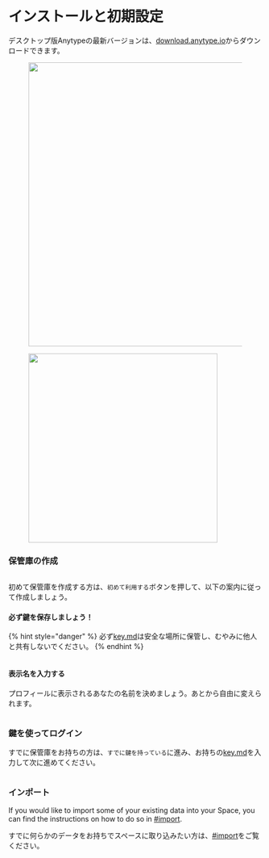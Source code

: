 # インストールと初期設定

デスクトップ版Anytypeの最新バージョンは、[download.anytype.io](https://download.anytype.io)からダウンロードできます。

<div><figure><img src="../../../.gitbook/assets/image (54).png" alt="" width="563"><figcaption></figcaption></figure> <figure><img src="../../../.gitbook/assets/image (55).png" alt="" width="375"><figcaption></figcaption></figure></div>

### 保管庫の作成

<figure><img src="../../../.gitbook/assets/image (184).png" alt=""><figcaption></figcaption></figure>

初めて保管庫を作成する方は、`初めて利用する`ボタンを押して、以下の案内に従って作成しましょう。

#### 必ず鍵を保存しましょう！

{% hint style="danger" %}
必ず[key.md](key.md "mention")は安全な場所に保管し、むやみに他人と共有しないでください。
{% endhint %}

<figure><img src="../../../.gitbook/assets/image (84).png" alt=""><figcaption></figcaption></figure>

#### 表示名を入力する

プロフィールに表示されるあなたの名前を決めましょう。あとから自由に変えられます。

<figure><img src="../../../.gitbook/assets/image (85).png" alt=""><figcaption></figcaption></figure>

### 鍵を使ってログイン

すでに保管庫をお持ちの方は、`すでに鍵を持っている`に進み、お持ちの[key.md](key.md "mention")を入力して次に進めてください。

<figure><img src="../../../.gitbook/assets/image (86).png" alt=""><figcaption></figcaption></figure>

### インポート

If you would like to import some of your existing data into your Space, you can find the instructions on how to do so in [#import](../../advanced/data-and-security/import-export/#import "mention").

すでに何らかのデータをお持ちでスペースに取り込みたい方は、[#import](../../advanced/data-and-security/import-export/#import "mention")をご覧ください。